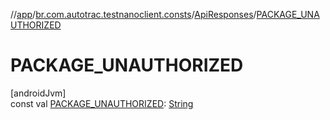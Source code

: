 //[app](../../../index.md)/[br.com.autotrac.testnanoclient.consts](../index.md)/[ApiResponses](index.md)/[PACKAGE_UNAUTHORIZED](-p-a-c-k-a-g-e_-u-n-a-u-t-h-o-r-i-z-e-d.md)

# PACKAGE_UNAUTHORIZED

[androidJvm]\
const val [PACKAGE_UNAUTHORIZED](-p-a-c-k-a-g-e_-u-n-a-u-t-h-o-r-i-z-e-d.md): [String](https://kotlinlang.org/api/latest/jvm/stdlib/kotlin/-string/index.html)
